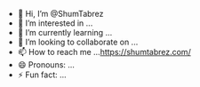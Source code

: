 - 👋 Hi, I’m @ShumTabrez
- 👀 I’m interested in ...
- 🌱 I’m currently learning ...
- 💞️ I’m looking to collaborate on ...
- 📫 How to reach me ...https://shumtabrez.com/
- 😄 Pronouns: ...
- ⚡ Fun fact: ...

<!---
ShumTabrez/ShumTabrez is a ✨ special ✨ repository because its `README.md` (this file) appears on your GitHub profile.
You can click the Preview link to take a look at your changes.
--->
